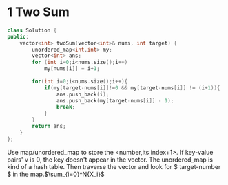 # 1 Two Sum
```C++
class Solution {
public:
    vector<int> twoSum(vector<int>& nums, int target) {
        unordered_map<int,int> my;
        vector<int> ans;
        for (int i=0;i<nums.size();i++)
            my[nums[i]] = i+1;
        
        for(int i=0;i<nums.size();i++){
            if(my[target-nums[i]]!=0 && my[target-nums[i]] != (i+1)){
                ans.push_back(i);
                ans.push_back(my[target-nums[i]] - 1);
                break;
            }
        }
        return ans;       
    }
};
```
Use map/unordered_map to store the <number,its index+1>. If key-value pairs' v is 0, the key doesn't appear in the vector. The unordered_map is kind of a hash table. Then traverse the vector and look for $ target-number $ in the map.$\sum_{i=0}^N{X_i}$
